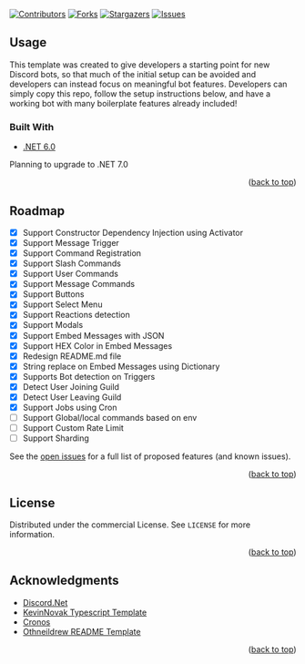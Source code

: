 <div id="top"></div>

[![Contributors][contributors-shield]][contributors-url]
[![Forks][forks-shield]][forks-url]
[![Stargazers][stars-shield]][stars-url]
[![Issues][issues-shield]][issues-url]
<br />
## Usage

This template was created to give developers a starting point for new Discord bots, so that much of the initial setup can be avoided and developers can instead focus on meaningful bot features. Developers can simply copy this repo, follow the setup instructions below, and have a working bot with many boilerplate features already included!

### Built With

* [.NET 6.0](https://dotnet.microsoft.com/en-us/) 

Planning to upgrade to .NET 7.0

<p align="right">(<a href="#top">back to top</a>)</p>

## Roadmap

- [x] Support Constructor Dependency Injection using Activator
- [x] Support Message Trigger
- [x] Support Command Registration
- [x] Support Slash Commands
- [x] Support User Commands
- [x] Support Message Commands
- [x] Support Buttons
- [x] Support Select Menu
- [x] Support Reactions detection
- [x] Support Modals
- [x] Support Embed Messages with JSON
- [x] Support HEX Color in Embed Messages
- [x] Redesign README.md file
- [x] String replace on Embed Messages using Dictionary
- [x] Supports Bot detection on Triggers
- [x] Detect User Joining Guild
- [x] Detect User Leaving Guild
- [x] Support Jobs using Cron
- [ ] Support Global/local commands based on env 
- [ ] Support Custom Rate Limit
- [ ] Support Sharding

See the [open issues](https://github.com/oniknoor97/Discord-Bot-DotNet-Template/issues) for a full list of proposed features (and known issues).

<p align="right">(<a href="#top">back to top</a>)</p>

<!-- LICENSE -->
## License

Distributed under the commercial License. See `LICENSE` for more information.

<p align="right">(<a href="#top">back to top</a>)</p>

## Acknowledgments

* [Discord.Net](https://github.com/discord-net/Discord.Net)
* [KevinNovak Typescript Template](https://github.com/KevinNovak/Discord-Bot-TypeScript-Template)
* [Cronos](https://github.com/HangfireIO/Cronos)
* [Othneildrew README Template](https://github.com/othneildrew/Best-README-Template)

<p align="right">(<a href="#top">back to top</a>)</p>

[contributors-shield]: https://img.shields.io/github/contributors/oniknoor97/Discord-Bot-DotNet-Template.svg?style=for-the-badge
[contributors-url]: https://github.com/oniknoor97/Discord-Bot-DotNet-Template/graphs/contributors
[forks-shield]: https://img.shields.io/github/forks/oniknoor97/Discord-Bot-DotNet-Template.svg?style=for-the-badge
[forks-url]: https://github.com/oniknoor97/Discord-Bot-DotNet-Template/network/members
[stars-shield]: https://img.shields.io/github/stars/oniknoor97/Discord-Bot-DotNet-Template?style=for-the-badge
[stars-url]: https://github.com/oniknoor97/Discord-Bot-DotNet-Template/stargazers
[issues-shield]: https://img.shields.io/github/issues/oniknoor97/Discord-Bot-DotNet-Template.svg?style=for-the-badge
[issues-url]: https://github.com/oniknoor97/Discord-Bot-DotNet-Template/issues
[license-shield]: https://img.shields.io/github/license/oniknoor97/Discord-Bot-DotNet-Template.svg?style=for-the-badge
[license-url]: https://github.com/oniknoor97/Discord-Bot-DotNet-Template/blob/master/LICENSE.txt
[linkedin-shield]: https://img.shields.io/badge/-LinkedIn-black.svg?style=for-the-badge&logo=linkedin&colorB=555
[linkedin-url]: https://linkedin.com/in/othneildrew
[product-screenshot]: images/screenshot.png